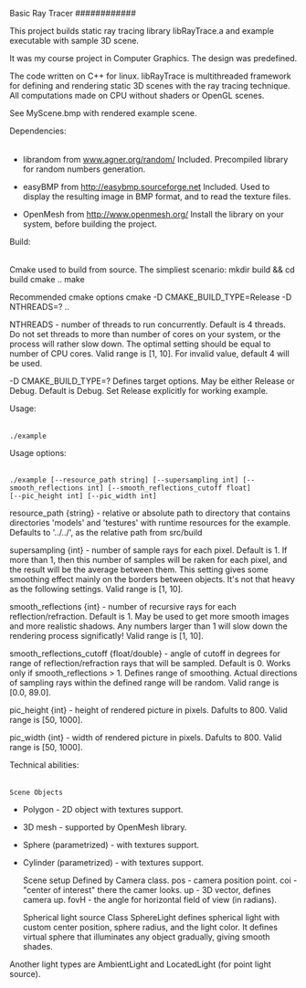 Basic Ray Tracer
############

This project builds static ray tracing library libRayTrace.a and example executable
with sample 3D scene.

It was my course project in Computer Graphics. The design was predefined.

The code written on C++ for linux. libRayTrace is multithreaded framework for 
defining and rendering static 3D scenes with the ray tracing technique.
All computations made on CPU without shaders or OpenGL scenes.

See MyScene.bmp with rendered example scene.

Dependencies:
######

* librandom from www.agner.org/random/
Included.
Precompiled library for random numbers generation.

* easyBMP from http://easybmp.sourceforge.net
Included.
Used to display the resulting image in BMP format, and to read the texture files.

* OpenMesh from http://www.openmesh.org/
Install the library on your system, before building the project.

Build:
######

Cmake used to build from source. The simpliest scenario:
    mkdir build && cd build
    cmake ..
    make

Recommended cmake options
    cmake -D CMAKE_BUILD_TYPE=Release -D NTHREADS=? ..

NTHREADS - number of threads to run concurrently. Default is 4 threads.
Do not set threads to more than number of cores on your system, or the process
will rather slow down. The optimal setting should be equal to number of CPU cores.
Valid range is [1, 10]. For invalid value, default 4 will be used.

-D CMAKE_BUILD_TYPE=?
Defines target options. May be either Release or Debug. Default is Debug.
Set Release explicitly for working example.

Usage:
######
    ./example

Usage options:
######
    ./example [--resource_path string] [--supersampling int] [--smooth_reflections int] [--smooth_reflections_cutoff float]
    [--pic_height int] [--pic_width int]
    
resource_path {string} - relative or absolute path to directory that contains directories 'models'
and 'testures' with runtime resources for the example. Defaults to '../../', as the relative path from src/build
        
supersampling {int} - number of sample rays for each pixel. Default is 1. If more than 1, then this number of samples
will be raken for each pixel, and the result will be the average between them.
This setting gives some smoothing effect mainly on the borders between objects. It's not that heavy as the following settings.
Valid range is [1, 10].
        
smooth_reflections {int} - number of recursive rays for each reflection/refraction. Default is 1.
May be used to get more smooth images and more realistic shadows.
Any numbers larger than 1 will slow down the rendering process significatly!
Valid range is [1, 10].
        
smooth_reflections_cutoff {float/double} - angle of cutoff in degrees for range of reflection/refraction rays
that will be sampled. Default is 0. Works only if smooth_reflections > 1. Defines range of smoothing.
Actual directions of sampling rays within the defined range will be random.
Valid range is [0.0, 89.0].
        
pic_height {int} - height of rendered picture in pixels. Dafults to 800. Valid range is [50, 1000].
    
pic_width {int} - width of rendered picture in pixels. Dafults to 800. Valid range is [50, 1000].
        
        
Technical abilities:
######

    Scene Objects
* Polygon - 2D object with textures support.
* 3D mesh - supported by OpenMesh library.
* Sphere (parametrized) - with textures support.
* Cylinder (parametrized) - with textures support.

    Scene setup
Defined by Camera class.
pos - camera position point.
coi - "center of interest" there the camer looks.
up - 3D vector, defines camera up.
fovH - the angle for horizontal field of view (in radians).

    Spherical light source
Class SphereLight defines spherical light with custom center position, sphere radius, and the light color.
It defines virtual sphere that illuminates any object gradually, giving smooth shades.

Another light types are AmbientLight and LocatedLight (for point light source).
